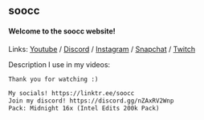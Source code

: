 ## soocc

#### Welcome to the soocc website!

Links:
[Youtube](https://www.youtube.com/channel/UCaO5k5qvFP-w4cZX2u_LNWw) / [Discord](https://discordapp.com/users/616294132973043767) / [Instagram](https://www.instagram.com/sooccly/) / 
[Snapchat](https://www.snapchat.com/add/sooccly) / 
[Twitch](https://www.twitch.tv/sooccd)


Description I use in my videos:
```markdown
Thank you for watching :)

My socials! https://linktr.ee/soocc
Join my discord! https://discord.gg/nZAxRV2Wnp
Pack: Midnight 16x (Intel Edits 200k Pack)
```
